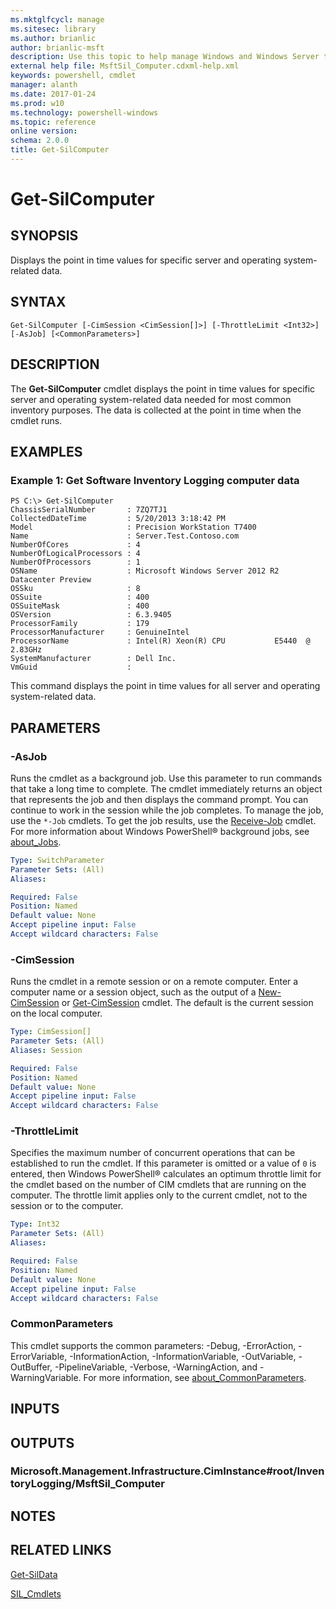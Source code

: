 ```yaml
---
ms.mktglfcycl: manage
ms.sitesec: library
ms.author: brianlic
author: brianlic-msft
description: Use this topic to help manage Windows and Windows Server technologies with Windows PowerShell.
external help file: MsftSil_Computer.cdxml-help.xml
keywords: powershell, cmdlet
manager: alanth
ms.date: 2017-01-24
ms.prod: w10
ms.technology: powershell-windows
ms.topic: reference
online version: 
schema: 2.0.0
title: Get-SilComputer
---
```


# Get-SilComputer

## SYNOPSIS
Displays the point in time values for specific server and operating system-related data.

## SYNTAX

```
Get-SilComputer [-CimSession <CimSession[]>] [-ThrottleLimit <Int32>] [-AsJob] [<CommonParameters>]
```

## DESCRIPTION
The **Get-SilComputer** cmdlet displays the point in time values for specific server and operating system-related data needed for most common inventory purposes.
The data is collected at the point in time when the cmdlet runs.

## EXAMPLES

### Example 1: Get Software Inventory Logging computer data
```
PS C:\> Get-SilComputer
ChassisSerialNumber       : 7ZQ7TJ1
CollectedDateTime         : 5/20/2013 3:18:42 PM
Model                     : Precision WorkStation T7400
Name                      : Server.Test.Contoso.com
NumberOfCores             : 4
NumberOfLogicalProcessors : 4
NumberOfProcessors        : 1
OSName                    : Microsoft Windows Server 2012 R2 Datacenter Preview
OSSku                     : 8
OSSuite                   : 400
OSSuiteMask               : 400
OSVersion                 : 6.3.9405
ProcessorFamily           : 179
ProcessorManufacturer     : GenuineIntel
ProcessorName             : Intel(R) Xeon(R) CPU           E5440  @ 2.83GHz
SystemManufacturer        : Dell Inc. 
VmGuid                    :
```

This command displays the point in time values for all server and operating system-related data.

## PARAMETERS

### -AsJob
Runs the cmdlet as a background job.
Use this parameter to run commands that take a long time to complete. 
 The cmdlet immediately returns an object that represents the job and then displays the command prompt.
You can continue to work in the session while the job completes.
To manage the job, use the `*-Job` cmdlets.
To get the job results, use the [Receive-Job](http://go.microsoft.com/fwlink/?LinkID=113372) cmdlet. 
 For more information about Windows PowerShell® background jobs, see [about_Jobs](http://go.microsoft.com/fwlink/?LinkID=113251).

```yaml
Type: SwitchParameter
Parameter Sets: (All)
Aliases: 

Required: False
Position: Named
Default value: None
Accept pipeline input: False
Accept wildcard characters: False
```

### -CimSession
Runs the cmdlet in a remote session or on a remote computer.
Enter a computer name or a session object, such as the output of a [New-CimSession](http://go.microsoft.com/fwlink/p/?LinkId=227967) or [Get-CimSession](http://go.microsoft.com/fwlink/p/?LinkId=227966) cmdlet.
The default is the current session on the local computer.

```yaml
Type: CimSession[]
Parameter Sets: (All)
Aliases: Session

Required: False
Position: Named
Default value: None
Accept pipeline input: False
Accept wildcard characters: False
```

### -ThrottleLimit
Specifies the maximum number of concurrent operations that can be established to run the cmdlet.
If this parameter is omitted or a value of `0` is entered, then Windows PowerShell® calculates an optimum throttle limit for the cmdlet based on the number of CIM cmdlets that are running on the computer.
The throttle limit applies only to the current cmdlet, not to the session or to the computer.

```yaml
Type: Int32
Parameter Sets: (All)
Aliases: 

Required: False
Position: Named
Default value: None
Accept pipeline input: False
Accept wildcard characters: False
```

### CommonParameters
This cmdlet supports the common parameters: -Debug, -ErrorAction, -ErrorVariable, -InformationAction, -InformationVariable, -OutVariable, -OutBuffer, -PipelineVariable, -Verbose, -WarningAction, and -WarningVariable. For more information, see [about_CommonParameters](http://go.microsoft.com/fwlink/?LinkID=113216).

## INPUTS

## OUTPUTS

### Microsoft.Management.Infrastructure.CimInstance#root/InventoryLogging/MsftSil_Computer

## NOTES

## RELATED LINKS

[Get-SilData](./Get-SilData.md)

[SIL_Cmdlets](./index.md)

